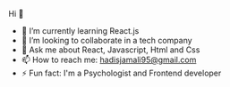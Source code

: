 Hi 👋
- 🌱 I’m currently learning React.js
- 👯 I’m looking to collaborate in a tech company
- 💬 Ask me about React, Javascript, Html and Css
- 📫 How to reach me: hadisjamali95@gmail.com 
- ⚡ Fun fact: I'm a Psychologist and Frontend developer
